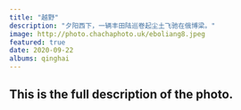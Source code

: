 ```yaml
---
title: "越野"
description: "夕阳西下，一辆丰田陆巡卷起尘土飞驰在俄博梁。"
image: http://photo.chachaphoto.uk/eboliang8.jpeg
featured: true
date: 2020-09-22
albums: qinghai
---
```


## This is the full description of the photo.
